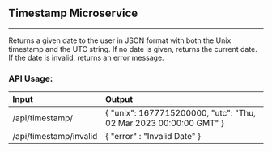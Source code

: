 ## Timestamp Microservice

---

Returns a given date to the user in JSON format with both the Unix timestamp and the UTC string.
If no date is given, returns the current date. If the date is invalid, returns an error message.

### API Usage:

| Input                  | Output                                                            |
| :--------------------- | :---------------------------------------------------------------- |
| /api/timestamp/        | { "unix": 1677715200000, "utc": "Thu, 02 Mar 2023 00:00:00 GMT" } |
| /api/timestamp/invalid | { "error" : "Invalid Date" }                                      |
